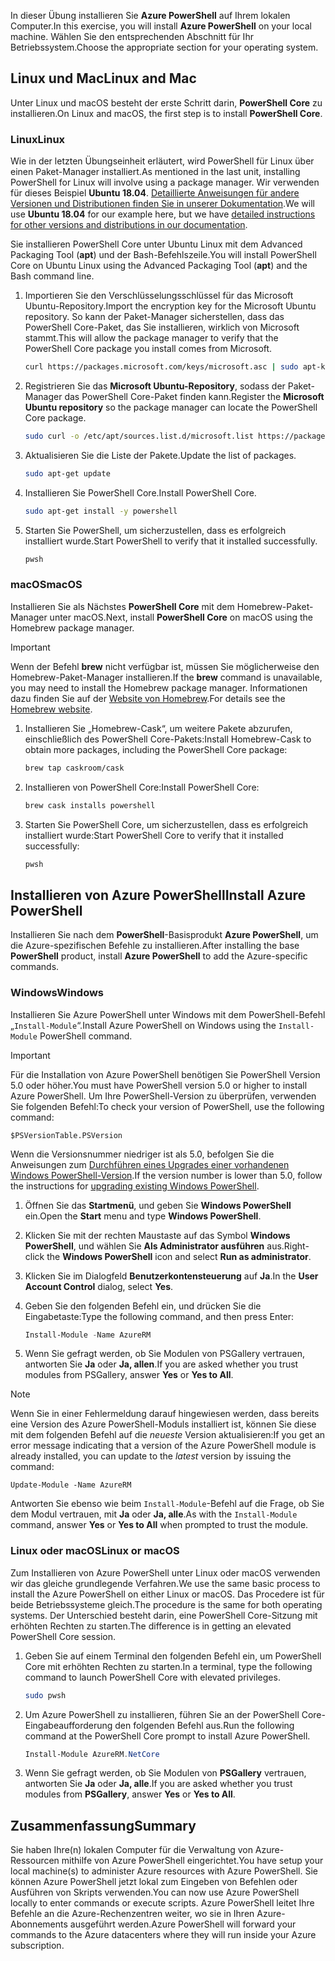 <span data-ttu-id="52c92-101">In dieser Übung installieren Sie **Azure PowerShell** auf Ihrem lokalen Computer.</span><span class="sxs-lookup"><span data-stu-id="52c92-101">In this exercise, you will install **Azure PowerShell** on your local machine.</span></span> <span data-ttu-id="52c92-102">Wählen Sie den entsprechenden Abschnitt für Ihr Betriebssystem.</span><span class="sxs-lookup"><span data-stu-id="52c92-102">Choose the appropriate section for your operating system.</span></span>

## <a name="linux-and-mac"></a><span data-ttu-id="52c92-103">Linux und Mac</span><span class="sxs-lookup"><span data-stu-id="52c92-103">Linux and Mac</span></span>
<span data-ttu-id="52c92-104">Unter Linux und macOS besteht der erste Schritt darin, **PowerShell Core** zu installieren.</span><span class="sxs-lookup"><span data-stu-id="52c92-104">On Linux and macOS, the first step is to install **PowerShell Core**.</span></span>

### <a name="linux"></a><span data-ttu-id="52c92-105">Linux</span><span class="sxs-lookup"><span data-stu-id="52c92-105">Linux</span></span>
<span data-ttu-id="52c92-106">Wie in der letzten Übungseinheit erläutert, wird PowerShell für Linux über einen Paket-Manager installiert.</span><span class="sxs-lookup"><span data-stu-id="52c92-106">As mentioned in the last unit, installing PowerShell for Linux will involve using a package manager.</span></span> <span data-ttu-id="52c92-107">Wir verwenden für dieses Beispiel **Ubuntu 18.04**. [Detaillierte Anweisungen für andere Versionen und Distributionen finden Sie in unserer Dokumentation](https://docs.microsoft.com/powershell/scripting/setup/installing-powershell-core-on-linux).</span><span class="sxs-lookup"><span data-stu-id="52c92-107">We will use **Ubuntu 18.04** for our example here, but we have [detailed instructions for other versions and distributions in our documentation](https://docs.microsoft.com/powershell/scripting/setup/installing-powershell-core-on-linux).</span></span>

<span data-ttu-id="52c92-108">Sie installieren PowerShell Core unter Ubuntu Linux mit dem Advanced Packaging Tool (**apt**) und der Bash-Befehlszeile.</span><span class="sxs-lookup"><span data-stu-id="52c92-108">You will install PowerShell Core on Ubuntu Linux using the Advanced Packaging Tool (**apt**) and the Bash command line.</span></span> 

1. <span data-ttu-id="52c92-109">Importieren Sie den Verschlüsselungsschlüssel für das Microsoft Ubuntu-Repository.</span><span class="sxs-lookup"><span data-stu-id="52c92-109">Import the encryption key for the Microsoft Ubuntu repository.</span></span> <span data-ttu-id="52c92-110">So kann der Paket-Manager sicherstellen, dass das PowerShell Core-Paket, das Sie installieren, wirklich von Microsoft stammt.</span><span class="sxs-lookup"><span data-stu-id="52c92-110">This will allow the package manager to verify that the PowerShell Core package you install comes from Microsoft.</span></span>

    ```bash
    curl https://packages.microsoft.com/keys/microsoft.asc | sudo apt-key add -
    ```
1. <span data-ttu-id="52c92-111">Registrieren Sie das **Microsoft Ubuntu-Repository**, sodass der Paket-Manager das PowerShell Core-Paket finden kann.</span><span class="sxs-lookup"><span data-stu-id="52c92-111">Register the **Microsoft Ubuntu repository** so the package manager can locate the PowerShell Core package.</span></span>

    ```bash
    sudo curl -o /etc/apt/sources.list.d/microsoft.list https://packages.microsoft.com/config/ubuntu/18.04/prod.list
    ```

1. <span data-ttu-id="52c92-112">Aktualisieren Sie die Liste der Pakete.</span><span class="sxs-lookup"><span data-stu-id="52c92-112">Update the list of packages.</span></span>

    ```bash
    sudo apt-get update
    ```

1. <span data-ttu-id="52c92-113">Installieren Sie PowerShell Core.</span><span class="sxs-lookup"><span data-stu-id="52c92-113">Install PowerShell Core.</span></span>

    ```bash
    sudo apt-get install -y powershell
    ```

1. <span data-ttu-id="52c92-114">Starten Sie PowerShell, um sicherzustellen, dass es erfolgreich installiert wurde.</span><span class="sxs-lookup"><span data-stu-id="52c92-114">Start PowerShell to verify that it installed successfully.</span></span>

    ```bash
    pwsh
    ```

### <a name="macos"></a><span data-ttu-id="52c92-115">macOS</span><span class="sxs-lookup"><span data-stu-id="52c92-115">macOS</span></span>
<span data-ttu-id="52c92-116">Installieren Sie als Nächstes **PowerShell Core** mit dem Homebrew-Paket-Manager unter macOS.</span><span class="sxs-lookup"><span data-stu-id="52c92-116">Next, install **PowerShell Core** on macOS using the Homebrew package manager.</span></span>

> [!IMPORTANT]
> <span data-ttu-id="52c92-117">Wenn der Befehl **brew** nicht verfügbar ist, müssen Sie möglicherweise den Homebrew-Paket-Manager installieren.</span><span class="sxs-lookup"><span data-stu-id="52c92-117">If the **brew** command is unavailable, you may need to install the Homebrew package manager.</span></span> <span data-ttu-id="52c92-118">Informationen dazu finden Sie auf der [Website von Homebrew](https://brew.sh/).</span><span class="sxs-lookup"><span data-stu-id="52c92-118">For details see the [Homebrew website](https://brew.sh/).</span></span>

1. <span data-ttu-id="52c92-119">Installieren Sie „Homebrew-Cask“, um weitere Pakete abzurufen, einschließlich des PowerShell Core-Pakets:</span><span class="sxs-lookup"><span data-stu-id="52c92-119">Install Homebrew-Cask to obtain more packages, including the PowerShell Core package:</span></span>

    ```bash
    brew tap caskroom/cask
    ```
1. <span data-ttu-id="52c92-120">Installieren von PowerShell Core:</span><span class="sxs-lookup"><span data-stu-id="52c92-120">Install PowerShell Core:</span></span>

    ```bash
    brew cask installs powershell
    ```

1. <span data-ttu-id="52c92-121">Starten Sie PowerShell Core, um sicherzustellen, dass es erfolgreich installiert wurde:</span><span class="sxs-lookup"><span data-stu-id="52c92-121">Start PowerShell Core to verify that it installed successfully:</span></span>

    ```bash
    pwsh
    ```

## <a name="install-azure-powershell"></a><span data-ttu-id="52c92-122">Installieren von Azure PowerShell</span><span class="sxs-lookup"><span data-stu-id="52c92-122">Install Azure PowerShell</span></span>
<span data-ttu-id="52c92-123">Installieren Sie nach dem **PowerShell**-Basisprodukt **Azure PowerShell**, um die Azure-spezifischen Befehle zu installieren.</span><span class="sxs-lookup"><span data-stu-id="52c92-123">After installing the base **PowerShell** product, install **Azure PowerShell** to add the Azure-specific commands.</span></span>

### <a name="windows"></a><span data-ttu-id="52c92-124">Windows</span><span class="sxs-lookup"><span data-stu-id="52c92-124">Windows</span></span>
<span data-ttu-id="52c92-125">Installieren Sie Azure PowerShell unter Windows mit dem PowerShell-Befehl „`Install-Module`“.</span><span class="sxs-lookup"><span data-stu-id="52c92-125">Install Azure PowerShell on Windows using the `Install-Module` PowerShell command.</span></span>

> [!IMPORTANT]
> <span data-ttu-id="52c92-126">Für die Installation von Azure PowerShell benötigen Sie PowerShell Version 5.0 oder höher.</span><span class="sxs-lookup"><span data-stu-id="52c92-126">You must have PowerShell version 5.0 or higher to install Azure PowerShell.</span></span> <span data-ttu-id="52c92-127">Um Ihre PowerShell-Version zu überprüfen, verwenden Sie folgenden Befehl:</span><span class="sxs-lookup"><span data-stu-id="52c92-127">To check your version of PowerShell, use the following command:</span></span> 
>
> `$PSVersionTable.PSVersion` 
>
><span data-ttu-id="52c92-128">Wenn die Versionsnummer niedriger ist als 5.0, befolgen Sie die Anweisungen zum [Durchführen eines Upgrades einer vorhandenen Windows PowerShell-Version](https://docs.microsoft.com/powershell/scripting/setup/installing-windows-powershell?view=powershell-6#upgrading-existing-windows-powershell).</span><span class="sxs-lookup"><span data-stu-id="52c92-128">If the version number is lower than 5.0, follow the instructions for [upgrading existing Windows PowerShell](https://docs.microsoft.com/powershell/scripting/setup/installing-windows-powershell?view=powershell-6#upgrading-existing-windows-powershell).</span></span>

1. <span data-ttu-id="52c92-129">Öffnen Sie das **Startmenü**, und geben Sie **Windows PowerShell** ein.</span><span class="sxs-lookup"><span data-stu-id="52c92-129">Open the **Start** menu and type **Windows PowerShell**.</span></span>
2. <span data-ttu-id="52c92-130">Klicken Sie mit der rechten Maustaste auf das Symbol **Windows PowerShell**, und wählen Sie **Als Administrator ausführen** aus.</span><span class="sxs-lookup"><span data-stu-id="52c92-130">Right-click the **Windows PowerShell** icon and select **Run as administrator**.</span></span>
3. <span data-ttu-id="52c92-131">Klicken Sie im Dialogfeld **Benutzerkontensteuerung** auf **Ja**.</span><span class="sxs-lookup"><span data-stu-id="52c92-131">In the **User Account Control** dialog, select **Yes**.</span></span>
4. <span data-ttu-id="52c92-132">Geben Sie den folgenden Befehl ein, und drücken Sie die Eingabetaste:</span><span class="sxs-lookup"><span data-stu-id="52c92-132">Type the following command, and then press Enter:</span></span>

    ```powershell
    Install-Module -Name AzureRM
    ```
5. <span data-ttu-id="52c92-133">Wenn Sie gefragt werden, ob Sie Modulen von PSGallery vertrauen, antworten Sie **Ja** oder **Ja, allen**.</span><span class="sxs-lookup"><span data-stu-id="52c92-133">If you are asked whether you trust modules from PSGallery, answer **Yes** or **Yes to All**.</span></span>

> [!NOTE]
> <span data-ttu-id="52c92-134">Wenn Sie in einer Fehlermeldung darauf hingewiesen werden, dass bereits eine Version des Azure PowerShell-Moduls installiert ist, können Sie diese mit dem folgenden Befehl auf die _neueste_ Version aktualisieren:</span><span class="sxs-lookup"><span data-stu-id="52c92-134">If you get an error message indicating that a version of the Azure PowerShell module is already installed, you can update to the _latest_ version by issuing the command:</span></span>
> 
> `Update-Module -Name AzureRM`
> 
> <span data-ttu-id="52c92-135">Antworten Sie ebenso wie beim `Install-Module`-Befehl auf die Frage, ob Sie dem Modul vertrauen, mit **Ja** oder **Ja, alle**.</span><span class="sxs-lookup"><span data-stu-id="52c92-135">As with the `Install-Module` command, answer **Yes** or **Yes to All** when prompted to trust the module.</span></span>

### <a name="linux-or-macos"></a><span data-ttu-id="52c92-136">Linux oder macOS</span><span class="sxs-lookup"><span data-stu-id="52c92-136">Linux or macOS</span></span>
<span data-ttu-id="52c92-137">Zum Installieren von Azure PowerShell unter Linux oder macOS verwenden wir das gleiche grundlegende Verfahren.</span><span class="sxs-lookup"><span data-stu-id="52c92-137">We use the same basic process to install the Azure PowerShell on either Linux or macOS.</span></span> <span data-ttu-id="52c92-138">Das Procedere ist für beide Betriebssysteme gleich.</span><span class="sxs-lookup"><span data-stu-id="52c92-138">The procedure is the same for both operating systems.</span></span> <span data-ttu-id="52c92-139">Der Unterschied besteht darin, eine PowerShell Core-Sitzung mit erhöhten Rechten zu starten.</span><span class="sxs-lookup"><span data-stu-id="52c92-139">The difference is in getting an elevated PowerShell Core session.</span></span>

1. <span data-ttu-id="52c92-140">Geben Sie auf einem Terminal den folgenden Befehl ein, um PowerShell Core mit erhöhten Rechten zu starten.</span><span class="sxs-lookup"><span data-stu-id="52c92-140">In a terminal, type the following command to launch PowerShell Core with elevated privileges.</span></span>

    ```bash
    sudo pwsh
    ```

1. <span data-ttu-id="52c92-141">Um Azure PowerShell zu installieren, führen Sie an der PowerShell Core-Eingabeaufforderung den folgenden Befehl aus.</span><span class="sxs-lookup"><span data-stu-id="52c92-141">Run the following command at the PowerShell Core prompt to install Azure PowerShell.</span></span>

    ```powershell
    Install-Module AzureRM.NetCore
    ```

1. <span data-ttu-id="52c92-142">Wenn Sie gefragt werden, ob Sie Modulen von **PSGallery** vertrauen, antworten Sie **Ja** oder **Ja, alle**.</span><span class="sxs-lookup"><span data-stu-id="52c92-142">If you are asked whether you trust modules from **PSGallery**, answer **Yes** or **Yes to All**.</span></span>

## <a name="summary"></a><span data-ttu-id="52c92-143">Zusammenfassung</span><span class="sxs-lookup"><span data-stu-id="52c92-143">Summary</span></span>
<span data-ttu-id="52c92-144">Sie haben Ihre(n) lokalen Computer für die Verwaltung von Azure-Ressourcen mithilfe von Azure PowerShell eingerichtet.</span><span class="sxs-lookup"><span data-stu-id="52c92-144">You have setup your local machine(s) to administer Azure resources with Azure PowerShell.</span></span> <span data-ttu-id="52c92-145">Sie können Azure PowerShell jetzt lokal zum Eingeben von Befehlen oder Ausführen von Skripts verwenden.</span><span class="sxs-lookup"><span data-stu-id="52c92-145">You can now use Azure PowerShell locally to enter commands or execute scripts.</span></span> <span data-ttu-id="52c92-146">Azure PowerShell leitet Ihre Befehle an die Azure-Rechenzentren weiter, wo sie in Ihren Azure-Abonnements ausgeführt werden.</span><span class="sxs-lookup"><span data-stu-id="52c92-146">Azure PowerShell will forward your commands to the Azure datacenters where they will run inside your Azure subscription.</span></span>
